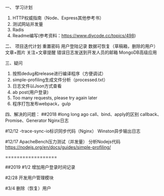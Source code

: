 一、 学习计划
1. HTTP权威指南（Node、Express其他参考书）
2. 测试网站并发量
3. Radis
4. Readme编写(参考资料：https://www.diycode.cc/topics/498)


二、 项目迭代计划
重置密码
用户登陆记录
数据可恢复（草稿箱，删除的用户）
文章+图片
关注+文章提醒
错误日志发送到开发人员的邮箱
MongoDB高级应用


三、疑问
1. 按照dedug和release进行编译程序（方便调试）
2. simple-profiling生成文件分析（processed.txt）
3. 日志文件以Json方式查看
4. ab post(用户登录)
5. Too many requests, please try again later
6. 程序打包发布webpack，gulp


四、解决的问题：
##2018
#long long ago
call、bind、apply的区别
callback、Promise、Generator
Nginx日志

#12/12
-trace-sync-io标识同步代码（Nginx）
Winston异步输出日志

#12/17
ApacheBench压力测试（并发量）
分析Nodejs代码
https://nodejs.org/en/docs/guides/simple-profiling/

==================

##2019
#1/2
增加用户登录时间记录

#2/28
开发用户管理模块

#3/4
删除（恢复）用户